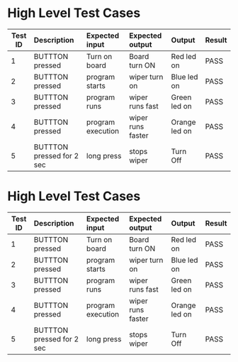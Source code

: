 
# High Level Test Cases
| Test ID | Description | Expected input | Expected output | Output | Result | 
| --------|:------------|:--------|:--------|:-----------|:-------------| 
| 1 | BUTTTON pressed | Turn on board | Board turn ON | Red led on| PASS | 
| 2 | BUTTTON pressed | program starts | wiper turn on | Blue led on| PASS | 
| 3 | BUTTTON pressed | program runs | wiper runs fast | Green led on| PASS | 
| 4 | BUTTTON pressed | program execution | wiper runs faster | Orange led on| PASS | 
| 5 | BUTTTON pressed for 2 sec |long press| stops wiper | Turn Off| PASS | 

# High Level Test Cases
| Test ID | Description | Expected input | Expected output | Output | Result | 
| --------|:------------|:--------|:--------|:-----------|:-------------| 
| 1 | BUTTTON pressed | Turn on board | Board turn ON | Red led on| PASS | 
| 2 | BUTTTON pressed | program starts | wiper turn on | Blue led on| PASS | 
| 3 | BUTTTON pressed | program runs | wiper runs fast | Green led on| PASS | 
| 4 | BUTTTON pressed | program execution | wiper runs faster | Orange led on| PASS | 
| 5 | BUTTTON pressed for 2 sec |long press| stops wiper | Turn Off| PASS | 
